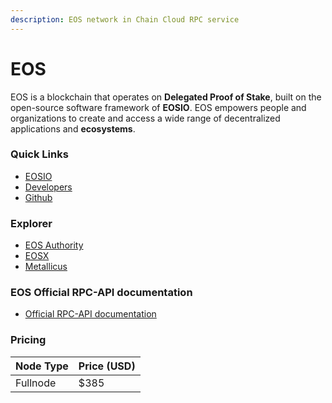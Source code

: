 ```yaml
---
description: EOS network in Chain Cloud RPC service
---
```


# EOS

EOS is a blockchain that operates on **Delegated Proof of Stake**, built on the open-source software framework of **EOSIO**. EOS empowers people and organizations to create and access a wide range of decentralized applications and **ecosystems**.

### **Quick Links**

* [EOSIO](https://eos.io/)
* [Developers](https://developer.eos.io/)
* [Github](https://github.com/EOSIO)

### Explorer

* [EOS Authority](https://eosauthority.com/)
* [EOSX](https://eosx.io)
* [Metallicus](https://blocks.io)

### EOS Official RPC-API documentation

* [Official RPC-API documentation](https://developer.eos.io/manuals/eos/v2.1/rpc_apis/index)

### Pricing

| Node Type             | Price (USD)          |
| --------------------- | ---------------------|
| Fullnode              | $385                 |